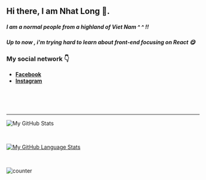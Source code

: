 

## Hi there, I am Nhat Long 👋.

##### I am a normal people from a highland of Viet Nam ^ ^ !!
##### Up to now , i'm trying hard to learn about front-end focusing on React 😋


### My social network 👇 
<ul>
    <li><a href="facebook.com/nhaatjlong"><strong>Facebook</strong></a></li>
    <li><a href="instagram.com/nhaatjlong"><strong>Instagram</strong></a></li>
</ul>
<br />
<br />
<br />

---

![My GitHub Stats](https://github-readme-stats.vercel.app/api/?username=nhaatjlong)

<br>

[![My GitHub Language Stats](https://github-readme-stats.vercel.app/api/top-langs/?username=nhaatjlong)]()

<br>

![counter](https://engv9lixq2f3rpd.m.pipedream.net)
